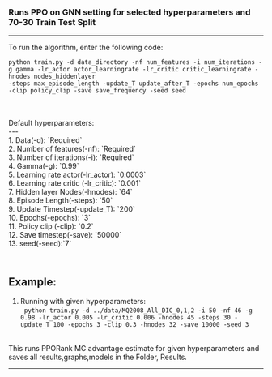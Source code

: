 ### Runs PPO on GNN setting for selected hyperparameters and 70-30 Train Test Split

---


To run the algorithm, enter the following code:<br>
``` 
python train.py -d data_directory -nf num_features -i num_iterations -g gamma -lr_actor actor_learningrate -lr_critic critic_learningrate -hnodes nodes_hiddenlayer
-steps max_episode_length -update_T update_after_T -epochs num_epochs -clip policy_clip -save save_frequency -seed seed 
```
<br>
<br>Default hyperparameters:<br> 
---<br>
1. Data(-d): `Required` <br>
2. Number of features(-nf): `Required` <br>
3. Number of iterations(-i): `Required` <br>
4. Gamma(-g): `0.99` <br>
5. Learning rate actor(-lr_actor): `0.0003` <br>
6. Learning rate critic (-lr_critic): `0.001` <br>
7. Hidden layer Nodes(-hnodes): `64` <br>
8. Episode Length(-steps): `50` <br>
9. Update Timestep(-update_T): `200` <br>
10. Epochs(-epochs): `3` <br>
11. Policy clip (-clip): `0.2` <br>
12. Save timestep(-save): `50000` <br>
13. seed(-seed):`7` <br>


<br>Example: 
---
1. Running with given hyperparameters: <br> 
``` python train.py -d ../data/MQ2008_All_DIC_0,1,2 -i 50 -nf 46 -g 0.98 -lr_actor 0.005 -lr_critic 0.006 -hnodes 45 -steps 30 -update_T 100 -epochs 3 -clip 0.3 -hnodes 32 -save 10000 -seed 3```



<br>
This runs PPORank MC advantage estimate for given hyperparameters and saves all results,graphs,models in the Folder, Results.

---



